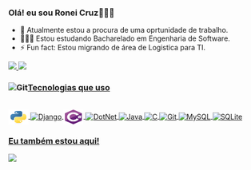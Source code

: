 ### Olá! eu sou Ronei Cruz🖖🏾😁

- 🔭 Atualmente estou a procura de uma oprtunidade de trabalho.
- 👨🏾‍🎓 Estou estudando Bacharelado em Engenharia de Software.
- ⚡ Fun fact: Estou migrando de área de Logistica para TI.


<div>
  <a href="https://github.com/ronei-cruz">
  <img height="180em" src="https://github-readme-stats.vercel.app/api?username=ronei-cruz&show_icons=true&theme=merko&include_all_commits=true&count_private=true"/>
  <img height="180em" src="https://github-readme-stats.vercel.app/api/top-langs/?username=ronei-cruz&layout=compact&langs_count=7&theme=merko"/>
</div>
  <h3><img align="left" alt="Git" height="30" src=https://user-images.githubusercontent.com/85746701/148583281-4b7d6ca3-427a-48da-bf41-50b53be9a62c.png>Tecnologias que uso</h3>
<div style="display: inline_block"><br>
  <img align="center" alt="Python" height="30" width="40" src="https://raw.githubusercontent.com/devicons/devicon/master/icons/python/python-original.svg">
  <img align="center" alt="Django" height="30" width="40" src="https://cdn.jsdelivr.net/gh/devicons/devicon/icons/django/django-plain.svg">
  <img align="center" alt="Csharp" height="30" width="40" src="https://raw.githubusercontent.com/devicons/devicon/master/icons/csharp/csharp-original.svg">
  <img align="center" alt="DotNet" height="30" width="40" src="https://cdn.jsdelivr.net/gh/devicons/devicon/icons/dotnetcore/dotnetcore-original.svg">
  <img align="center" alt="Java" height="30" width="40" src="https://cdn.jsdelivr.net/gh/devicons/devicon/icons/java/java-original.svg">
  <img align="center" alt="C" height="30" width="40" src="https://cdn.jsdelivr.net/gh/devicons/devicon/icons/c/c-original.svg">
  <img align="center" alt="Git" height="30" width="40" src="https://cdn.jsdelivr.net/gh/devicons/devicon/icons/git/git-original.svg">
  <img align="center" alt="MySQL" height="30" width="40" src="https://cdn.jsdelivr.net/gh/devicons/devicon/icons/mysql/mysql-original.svg" />
  <img align="center" alt="SQLite" height="30" width="40" src="https://cdn.jsdelivr.net/gh/devicons/devicon/icons/sqlite/sqlite-original.svg" />


</div>
  <h3>Eu também estou aqui!</h3>
<div>
  <a href="https://www.linkedin.com/in/ronei-cruz-a4370b88/" target="_blank"><img src="https://img.shields.io/badge/LinkedIn-0077B5?style=for-the-badge&logo=linkedin&logoColor=white"/></a>
</div>
